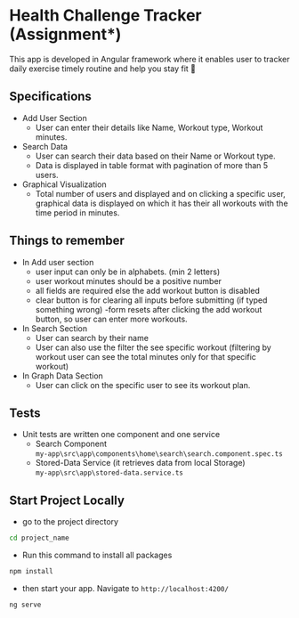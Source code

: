 # Health Challenge Tracker (Assignment*)

This app is developed in Angular framework where it enables user to tracker daily exercise timely routine and help you stay fit 💪 

## Specifications
- Add User Section
  - User can enter their details like Name, Workout type, Workout minutes.
- Search Data
  - User can search their data based on their Name or Workout type.
  - Data is displayed in table format with pagination of more than 5 users.
- Graphical Visualization
  - Total number of users and displayed and on clicking a specific user, graphical data is displayed on which it has their all workouts with the time period in minutes.

## Things to remember
- In Add user section
  - user input can only be in alphabets. (min 2 letters)
  - user workout minutes should be a positive number 
  - all fields are required else the add workout button is disabled
  - clear button is for clearing all inputs before submitting (if typed something wrong)
  -form resets after clicking the add workout button, so user can enter more workouts.
- In Search Section
  - User can search by their name
  - User can also use the filter the see specific workout (filtering by workout user can see the total minutes only for that specific workout)
- In Graph Data Section
  - User can click on the specific user to see its workout plan.

## Tests
- Unit tests are written one component and one service 
  - Search Component  
`my-app\src\app\components\home\search\search.component.spec.ts`
  - Stored-Data Service (it retrieves data from local Storage)  
`my-app\src\app\stored-data.service.ts`

 
## Start Project Locally
- go to the project directory
```bash
cd project_name
```
- Run this command to install all packages
```bash
npm install
```
- then start your app. Navigate to `http://localhost:4200/`
```bash
ng serve
```
